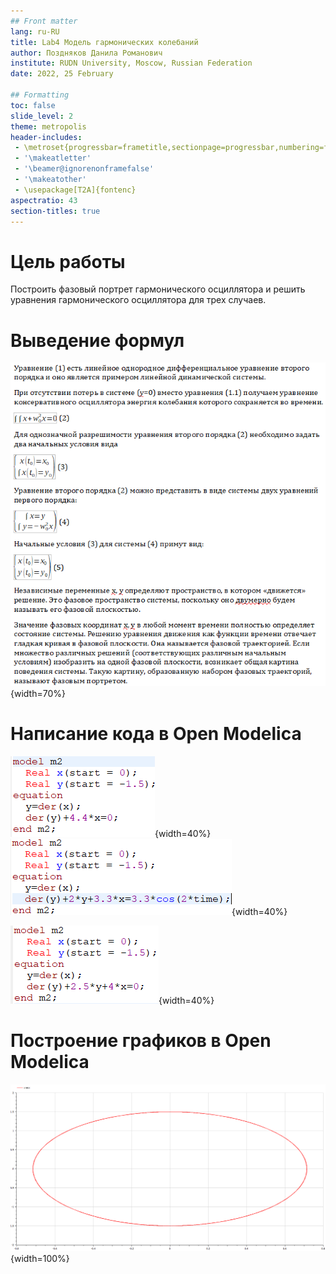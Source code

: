 ```yaml
---
## Front matter
lang: ru-RU
title: Lab4 Модель гармонических колебаний 
author: Поздняков Данила Романович
institute: RUDN University, Moscow, Russian Federation
date: 2022, 25 February

## Formatting
toc: false
slide_level: 2
theme: metropolis
header-includes: 
 - \metroset{progressbar=frametitle,sectionpage=progressbar,numbering=fraction}
 - '\makeatletter'
 - '\beamer@ignorenonframefalse'
 - '\makeatother'
 - \usepackage[T2A]{fontenc}
aspectratio: 43
section-titles: true
---
```


# Цель работы

Построить фазовый портрет гармонического осциллятора и решить уравнения
гармонического осциллятора для трех случаев.

# Выведение формул

![](img4/4.png){width=70%}

# Написание кода в Open Modelica

![](img4/1.1.png){width=40%} ![](img4/3.1.png){width=40%}

![](img4/2.1.png){width=40%}


# Построение графиков в Open Modelica

![](img4/1.2.png){width=100%}

